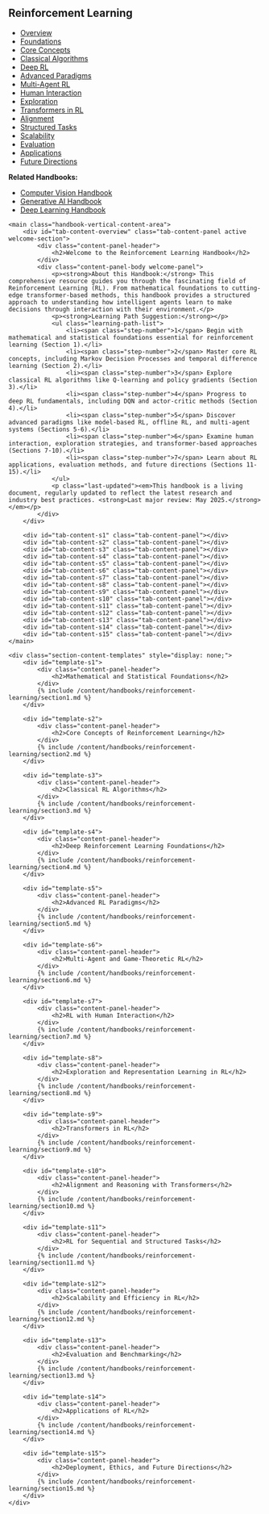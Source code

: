 <link rel="stylesheet" href="/assets/css/section-academic.css">
<div class="handbook-container-vertical-tabs">
<div class="handbook-container-inner">
    <aside class="handbook-vertical-nav">
        <div class="vertical-nav-header">
            <h1>Reinforcement Learning</h1>
            <div class="header-accent-vertical"></div>
        </div>
        <ul class="vertical-tabs-list">
            <li class="vertical-tab-ul"><a href="#overview" data-tab="overview" class="vertical-tab-link active">Overview</a></li>
            <li class="vertical-tab-ul"><a href="#s1" data-tab="s1" class="vertical-tab-link">Foundations</a></li>
            <li class="vertical-tab-ul"><a href="#s2" data-tab="s2" class="vertical-tab-link">Core Concepts</a></li>
            <li class="vertical-tab-ul"><a href="#s3" data-tab="s3" class="vertical-tab-link">Classical Algorithms</a></li>
            <li class="vertical-tab-ul"><a href="#s4" data-tab="s4" class="vertical-tab-link">Deep RL</a></li>
            <li class="vertical-tab-ul"><a href="#s5" data-tab="s5" class="vertical-tab-link">Advanced Paradigms</a></li>
            <li class="vertical-tab-ul"><a href="#s6" data-tab="s6" class="vertical-tab-link">Multi-Agent RL</a></li>
            <li class="vertical-tab-ul"><a href="#s7" data-tab="s7" class="vertical-tab-link">Human Interaction</a></li>
            <li class="vertical-tab-ul"><a href="#s8" data-tab="s8" class="vertical-tab-link">Exploration</a></li>
            <li class="vertical-tab-ul"><a href="#s9" data-tab="s9" class="vertical-tab-link">Transformers in RL</a></li>
            <li class="vertical-tab-ul"><a href="#s10" data-tab="s10" class="vertical-tab-link">Alignment</a></li>
            <li class="vertical-tab-ul"><a href="#s11" data-tab="s11" class="vertical-tab-link">Structured Tasks</a></li>
            <li class="vertical-tab-ul"><a href="#s12" data-tab="s12" class="vertical-tab-link">Scalability</a></li>
            <li class="vertical-tab-ul"><a href="#s13" data-tab="s13" class="vertical-tab-link">Evaluation</a></li>
            <li class="vertical-tab-ul"><a href="#s14" data-tab="s14" class="vertical-tab-link">Applications</a></li>
            <li class="vertical-tab-ul"><a href="#s15" data-tab="s15" class="vertical-tab-link">Future Directions</a></li>
        </ul>
        <div class="vertical-nav-footer">
             <p><strong>Related Handbooks:</strong></p>
            <ul>
                <li><a href="/content/handbooks/computer-vision/">Computer Vision Handbook</a></li>
                <li><a href="/content/handbooks/generative-ai/">Generative AI Handbook</a></li>
                <li><a href="/content/handbooks/deep-learning/">Deep Learning Handbook</a></li>
            </ul>
        </div>
    </aside>

    <main class="handbook-vertical-content-area">
        <div id="tab-content-overview" class="tab-content-panel active welcome-section">
            <div class="content-panel-header">
                <h2>Welcome to the Reinforcement Learning Handbook</h2>
            </div>
            <div class="content-panel-body welcome-panel">
                <p><strong>About this Handbook:</strong> This comprehensive resource guides you through the fascinating field of Reinforcement Learning (RL). From mathematical foundations to cutting-edge transformer-based methods, this handbook provides a structured approach to understanding how intelligent agents learn to make decisions through interaction with their environment.</p>
                <p><strong>Learning Path Suggestion:</strong></p>
                <ul class="learning-path-list">
                    <li><span class="step-number">1</span> Begin with mathematical and statistical foundations essential for reinforcement learning (Section 1).</li>
                    <li><span class="step-number">2</span> Master core RL concepts, including Markov Decision Processes and temporal difference learning (Section 2).</li>
                    <li><span class="step-number">3</span> Explore classical RL algorithms like Q-learning and policy gradients (Section 3).</li>
                    <li><span class="step-number">4</span> Progress to deep RL fundamentals, including DQN and actor-critic methods (Section 4).</li>
                    <li><span class="step-number">5</span> Discover advanced paradigms like model-based RL, offline RL, and multi-agent systems (Sections 5-6).</li>
                    <li><span class="step-number">6</span> Examine human interaction, exploration strategies, and transformer-based approaches (Sections 7-10).</li>
                    <li><span class="step-number">7</span> Learn about RL applications, evaluation methods, and future directions (Sections 11-15).</li>
                </ul>
                <p class="last-updated"><em>This handbook is a living document, regularly updated to reflect the latest research and industry best practices. <strong>Last major review: May 2025.</strong></em></p>
            </div>
        </div>

        <div id="tab-content-s1" class="tab-content-panel"></div>
        <div id="tab-content-s2" class="tab-content-panel"></div>
        <div id="tab-content-s3" class="tab-content-panel"></div>
        <div id="tab-content-s4" class="tab-content-panel"></div>
        <div id="tab-content-s5" class="tab-content-panel"></div>
        <div id="tab-content-s6" class="tab-content-panel"></div>
        <div id="tab-content-s7" class="tab-content-panel"></div>
        <div id="tab-content-s8" class="tab-content-panel"></div>
        <div id="tab-content-s9" class="tab-content-panel"></div>
        <div id="tab-content-s10" class="tab-content-panel"></div>
        <div id="tab-content-s11" class="tab-content-panel"></div>
        <div id="tab-content-s12" class="tab-content-panel"></div>
        <div id="tab-content-s13" class="tab-content-panel"></div>
        <div id="tab-content-s14" class="tab-content-panel"></div>
        <div id="tab-content-s15" class="tab-content-panel"></div>
    </main>

    <div class="section-content-templates" style="display: none;">
        <div id="template-s1">
            <div class="content-panel-header">
                <h2>Mathematical and Statistical Foundations</h2>
            </div>
            {% include /content/handbooks/reinforcement-learning/section1.md %}
        </div>

        <div id="template-s2">
            <div class="content-panel-header">
                <h2>Core Concepts of Reinforcement Learning</h2>
            </div>
            {% include /content/handbooks/reinforcement-learning/section2.md %}
        </div>

        <div id="template-s3">
            <div class="content-panel-header">
                <h2>Classical RL Algorithms</h2>
            </div>
            {% include /content/handbooks/reinforcement-learning/section3.md %}
        </div>

        <div id="template-s4">
            <div class="content-panel-header">
                <h2>Deep Reinforcement Learning Foundations</h2>
            </div>
            {% include /content/handbooks/reinforcement-learning/section4.md %}
        </div>

        <div id="template-s5">
            <div class="content-panel-header">
                <h2>Advanced RL Paradigms</h2>
            </div>
            {% include /content/handbooks/reinforcement-learning/section5.md %}
        </div>

        <div id="template-s6">
            <div class="content-panel-header">
                <h2>Multi-Agent and Game-Theoretic RL</h2>
            </div>
            {% include /content/handbooks/reinforcement-learning/section6.md %}
        </div>

        <div id="template-s7">
            <div class="content-panel-header">
                <h2>RL with Human Interaction</h2>
            </div>
            {% include /content/handbooks/reinforcement-learning/section7.md %}
        </div>

        <div id="template-s8">
            <div class="content-panel-header">
                <h2>Exploration and Representation Learning in RL</h2>
            </div>
            {% include /content/handbooks/reinforcement-learning/section8.md %}
        </div>

        <div id="template-s9">
            <div class="content-panel-header">
                <h2>Transformers in RL</h2>
            </div>
            {% include /content/handbooks/reinforcement-learning/section9.md %}
        </div>

        <div id="template-s10">
            <div class="content-panel-header">
                <h2>Alignment and Reasoning with Transformers</h2>
            </div>
            {% include /content/handbooks/reinforcement-learning/section10.md %}
        </div>

        <div id="template-s11">
            <div class="content-panel-header">
                <h2>RL for Sequential and Structured Tasks</h2>
            </div>
            {% include /content/handbooks/reinforcement-learning/section11.md %}
        </div>

        <div id="template-s12">
            <div class="content-panel-header">
                <h2>Scalability and Efficiency in RL</h2>
            </div>
            {% include /content/handbooks/reinforcement-learning/section12.md %}
        </div>

        <div id="template-s13">
            <div class="content-panel-header">
                <h2>Evaluation and Benchmarking</h2>
            </div>
            {% include /content/handbooks/reinforcement-learning/section13.md %}
        </div>

        <div id="template-s14">
            <div class="content-panel-header">
                <h2>Applications of RL</h2>
            </div>
            {% include /content/handbooks/reinforcement-learning/section14.md %}
        </div>

        <div id="template-s15">
            <div class="content-panel-header">
                <h2>Deployment, Ethics, and Future Directions</h2>
            </div>
            {% include /content/handbooks/reinforcement-learning/section15.md %}
        </div>
    </div>

</div>
</div>
<script src="/assets/js/section-academic.js"></script>
